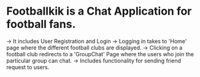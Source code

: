 
# Footballkik is a Chat Application for football fans.

-> It includes User Registration and Login
-> Logging in takes to 'Home' page where the different football clubs are displayed.
-> Clicking on a football club redirects to a 'GroupChat' Page where the users who join the particular group can chat.
-> Includes functionality for sending friend request to users.



